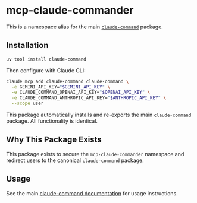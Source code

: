 # mcp-claude-commander

This is a namespace alias for the main [`claude-command`](https://pypi.org/project/claude-command/) package.

## Installation

```bash
uv tool install claude-command
```

Then configure with Claude CLI:
```bash
claude mcp add claude-command claude-command \
  -e GEMINI_API_KEY="$GEMINI_API_KEY" \
  -e CLAUDE_COMMAND_OPENAI_API_KEY="$OPENAI_API_KEY" \
  -e CLAUDE_COMMAND_ANTHROPIC_API_KEY="$ANTHROPIC_API_KEY" \
  --scope user
```

This package automatically installs and re-exports the main `claude-command` package. All functionality is identical.

## Why This Package Exists

This package exists to secure the `mcp-claude-commander` namespace and redirect users to the canonical `claude-command` package.

## Usage

See the main [claude-command documentation](https://github.com/shaneholloman/mcp-claude-command) for usage instructions.